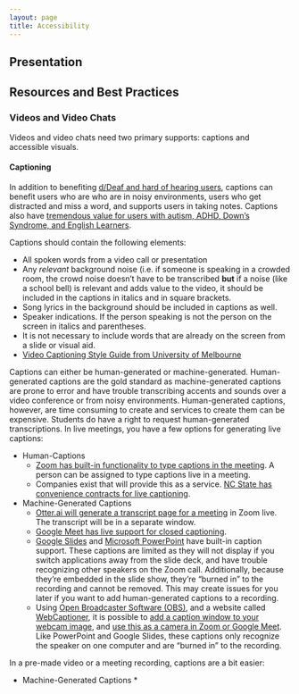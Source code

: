```yaml
---
layout: page
title: Accessibility
---
```

## Presentation


## Resources and Best Practices
### Videos and Video Chats
Videos and video chats need two primary supports: captions and accessible visuals.

#### Captioning
In addition to benefiting [d/Deaf and hard of hearing users][1], captions can benefit users who are who are in noisy environments, users who get distracted and miss a word, and supports users in taking notes. Captions also have [tremendous value for users with autism, ADHD, Down’s Syndrome, and English Learners][2].

Captions should contain the following elements:
* All spoken words from a video call or presentation
*  Any _relevant_ background noise (i.e. if someone is speaking in a crowded room, the crowd noise doesn’t have to be transcribed **but** if a noise (like a school bell) is relevant and adds value to the video, it should be included in the captions in italics and in square brackets.
* Song lyrics in the background should be included in captions as well.
* Speaker indications. If the person speaking is not the person on the screen in italics and parentheses. 
* It is not necessary to include words that are already on the screen from a slide or visual aid. 
* [Video Captioning Style Guide from University of Melbourne][3]

Captions can either be human-generated or machine-generated. Human-generated captions are the gold standard as machine-generated captions are prone to error and have trouble transcribing accents and sounds over a video conference or from noisy environments. Human-generated captions, however, are time consuming to create and services to create them can be expensive. Students do have a right to request human-generated transcriptions. In live meetings, you have a few options for generating live captions:
* Human-Captions
	* [Zoom has built-in functionality to type captions in the meeting][4]. A person can be assigned to type captions live in a meeting.
	* Companies exist that will provide this as a service. [NC State has convenience contracts for live captioning][5].
* Machine-Generated Captions
	* [Otter.ai will generate a transcript page for a meeting][6] in Zoom live. The transcript will be in a separate window.
	* [Google Meet has live support for closed captioning][7]. 
	* [Google Slides][8] and [Microsoft PowerPoint][9] have built-in caption support. These captions are limited as they will not display if you switch applications away from the slide deck, and have trouble recognizing other speakers on the Zoom call. Additionally, because they’re embedded in the slide show, they’re “burned in” to the recording and cannot be removed. This may create issues for you later if you want to add human-generated captions to a recording.
	* Using [Open Broadcaster Software (OBS)][10], and a website called [WebCaptioner][11], it is possible to [add a caption window to your webcam image][12], and [use this as a camera in Zoom or Google Meet][13]. Like PowerPoint and Google Slides, these captions only recognize the speaker on one computer and are “burned in” to the recording.   

In a pre-made video or a meeting recording,  captions are a bit easier:
* Machine-Generated Captions
	* 

[1]:	https://blog.ai-media.tv/blog/the-difference-between-deaf-and-hard-of-hearing
[2]:	https://www.rev.com/blog/how-captions-benefit-more-than-the-deaf-and-hard-of-hearing
[3]:	https://www.unimelb.edu.au/accessibility/video-captioning/style-guide
[4]:	https://support.zoom.us/hc/en-us/articles/207279736-Closed-Captioning
[5]:	https://accessibility.oit.ncsu.edu/transcript-and-captioning-providers/
[6]:	https://blog.otter.ai/zoom/
[7]:	https://support.google.com/meet/answer/9300310?co=GENIE.Platform%3DDesktop&hl=en
[8]:	https://support.google.com/docs/answer/9109474?hl=en
[9]:	https://support.microsoft.com/en-us/office/add-closed-captions-or-subtitles-to-media-in-powerpoint-df091537-fb22-4507-898f-2358ddc0df18
[10]:	https://obsproject.com
[11]:	https://webcaptioner.com
[12]:	https://webcaptioner.com/help/integrations/add-captions-in-obs/
[13]:	https://streamshark.io/blog/using-obs-as-a-virtual-webcam-on-windows-and-macos/
